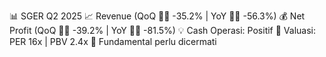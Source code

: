 📊 SGER Q2 2025
📈 Revenue (QoQ 🔻🔴 -35.2% | YoY 🔻🔴 -56.3%)
💰 Net Profit (QoQ 🔻🔴 -39.2% | YoY 🔻🔴 -81.5%)
💡 Cash Operasi: Positif
🧮 Valuasi: PER 16x | PBV 2.4x
🧱 Fundamental perlu dicermati

